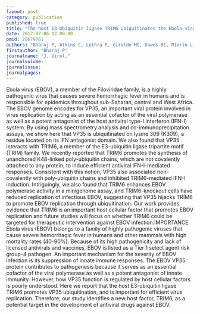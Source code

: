 ```yaml
---
layout: post
category: publication
published: true
title: "The host E3-Ubiquitin ligase TRIM6 ubiquitinates the Ebola virus VP35 protein and promotes virus replication."
date: 2017-07-06 12:00:00
pmid: 28679761
authors: "Bharaj P, Atkins C, Luthra P, Giraldo MI, Dawes BE, Miorin L, Johnson JR, Krogan NJ, Basler CF, Freiberg AN, Rajsbaum R"
firstauthor: "Bharaj P"
journalname: "J. Virol."
journalvolume: 
journalissue: 
journalpages: 
---
```


Ebola virus (EBOV), a member of the Filoviridae family, is a highly pathogenic virus that causes severe hemorrhagic fever in humans and is responsible for epidemics throughout sub-Saharan, central and West Africa. The EBOV genome encodes for VP35, an important viral protein involved in virus replication by acting as an essential cofactor of the viral polymerase as well as a potent antagonist of the host antiviral type-I interferon (IFN-I) system. By using mass spectrometry analysis and co-immunoprecipitation assays, we show here that VP35 is ubiquitinated on lysine 309 (K309), a residue located on its IFN antagonist domain. We also found that VP35 interacts with TRIM6, a member of the E3-ubiquitin ligase tripartite motif (TRIM) family. We recently reported that TRIM6 promotes the synthesis of unanchored K48-linked poly-ubiquitin chains, which are not covalently attached to any protein, to induce efficient antiviral IFN-I-mediated responses. Consistent with this notion, VP35 also associated non-covalently with poly-ubiquitin chains and inhibited TRIM6-mediated IFN-I induction. Intriguingly, we also found that TRIM6 enhances EBOV polymerase activity in a minigenome assay, and TRIM6-knockout cells have reduced replication of infectious EBOV, suggesting that VP35 hijacks TRIM6 to promote EBOV replication through ubiquitination. Our work provides evidence that TRIM6 is an important host cellular factor that promotes EBOV replication and future studies will focus on whether TRIM6 could be targeted for therapeutic intervention against EBOV infection.IMPORTANCE Ebola virus (EBOV) belongs to a family of highly pathogenic viruses that cause severe hemorrhagic fever in humans and other mammals with high mortality rates (40-90%). Because of its high pathogenicity and lack of licensed antivirals and vaccines, EBOV is listed as a Tier 1 select agent risk group-4 pathogen. An important mechanism for the severity of EBOV infection is its suppression of innate immune responses. The EBOV VP35 protein contributes to pathogenesis because it serves as an essential cofactor of the viral polymerase as well as a potent antagonist of innate immunity. However, how VP35 function is regulated by host cellular factors is poorly understood. Here we report that the host E3-ubiquitin ligase TRIM6 promotes VP35 ubiquitination, and is important for efficient virus replication. Therefore, our study identifies a new host factor, TRIM6, as a potential target in the development of antiviral drugs against EBOV.

